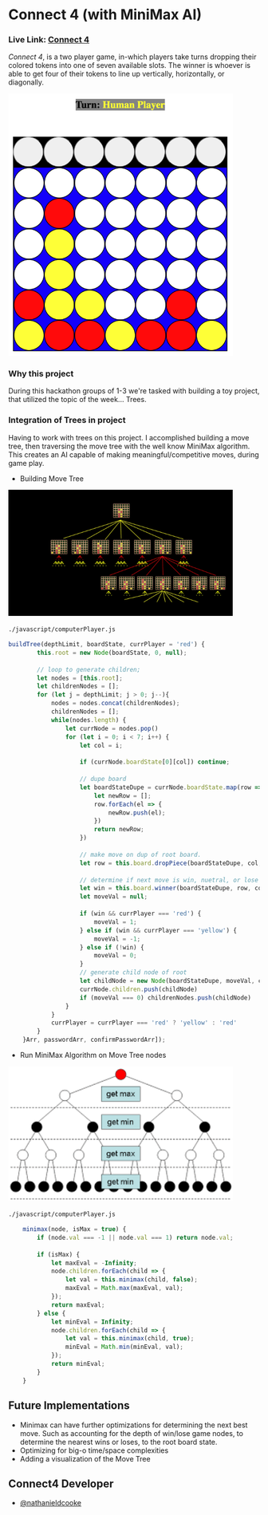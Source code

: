 # Connect 4 (with MiniMax AI)

### **Live Link: [Connect 4](https://codepen.io/nathanieldcooke/pen/zYwoYvq)**

_Connect 4_, is a two player game, in-which players take turns dropping their colored tokens into one of seven available slots. The winner is whoever is able to get four of their tokens to line up vertically, horizontally, or diagonally.

<a href="https://codepen.io/nathanieldcooke/pen/zYwoYvq" target="_blank" rel="noopener noreferrer"><img src="./img/connect4.png" width="450"></a>

### Why this project

During this hackathon groups of 1-3 we're tasked with building a toy project, that utilized the topic of the week... Trees. 

### Integration of Trees in project

Having to work with trees on this project. I accomplished building a move tree, then traversing the move tree with the well know MiniMax algorithm. This creates an AI capable of making meaningful/competitive moves, during game play. 

* Building Move Tree

<img src="./img/moveTree.png" width="450">


`./javascript/computerPlayer.js`
```js
buildTree(depthLimit, boardState, currPlayer = 'red') {
        this.root = new Node(boardState, 0, null);

        // loop to generate children;
        let nodes = [this.root];
        let childrenNodes = [];
        for (let j = depthLimit; j > 0; j--){
            nodes = nodes.concat(childrenNodes);
            childrenNodes = [];
            while(nodes.length) {
                let currNode = nodes.pop()
                for (let i = 0; i < 7; i++) {
                    let col = i;
        
                    if (currNode.boardState[0][col]) continue;
                    
                    // dupe board
                    let boardStateDupe = currNode.boardState.map(row => {
                        let newRow = [];
                        row.forEach(el => {
                            newRow.push(el);
                        })
                        return newRow;
                    }) 
        
                    // make move on dup of root board.
                    let row = this.board.dropPiece(boardStateDupe, col, currPlayer);
                    
                    // determine if next move is win, nuetral, or lose
                    let win = this.board.winner(boardStateDupe, row, col, currPlayer);
                    let moveVal = null;
        
                    if (win && currPlayer === 'red') {
                        moveVal = 1;
                    } else if (win && currPlayer === 'yellow') {
                        moveVal = -1;
                    } else if (!win) {
                        moveVal = 0;
                    } 
                    // generate child node of root
                    let childNode = new Node(boardStateDupe, moveVal, col)
                    currNode.children.push(childNode)
                    if (moveVal === 0) childrenNodes.push(childNode)
                }
            }
            currPlayer = currPlayer === 'red' ? 'yellow' : 'red'
        }
    }Arr, passwordArr, confirmPasswordArr]);
```

* Run MiniMax Algorithm on Move Tree nodes

<a href="https://www.youtube.com/watch?v=l-hh51ncgDI&t=279s" target="_blank" rel="noopener noreferrer"><img src="./img/minimax.png" width="450"></a>

`./javascript/computerPlayer.js`
```js
    minimax(node, isMax = true) {
        if (node.val === -1 || node.val === 1) return node.val;
        
        if (isMax) {
            let maxEval = -Infinity;
            node.children.forEach(child => {
                let val = this.minimax(child, false);
                maxEval = Math.max(maxEval, val);
            });
            return maxEval;
        } else {
            let minEval = Infinity;
            node.children.forEach(child => {
                let val = this.minimax(child, true);
                minEval = Math.min(minEval, val);
            });
            return minEval;
        }
    }
```

## Future Implementations 
- Minimax can have further optimizations for determining the next best move. Such as accounting for the depth of win/lose game nodes, to determine the nearest wins or loses, to the root board state. 
- Optimizing for big-o time/space complexities
- Adding a visualization of the Move Tree

## Connect4 Developer
- [@nathanieldcooke](https://github.com/nathanieldcooke)